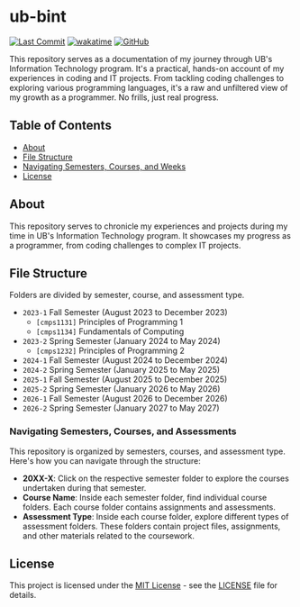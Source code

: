 # ub-bint

[![Last Commit](https://img.shields.io/github/last-commit/jennxsierra/ub-bint?style=plastic&color=blue)](https://github.com/jennxsierra/ub-bint)
[![wakatime](https://wakatime.com/badge/github/jennxsierra/ub-bint.svg?style=plastic&color=blue)](https://wakatime.com/badge/github/jennxsierra/ub-bint)
[![GitHub](https://img.shields.io/github/license/jennxsierra/ub-bint?style=plastic&color=blue)](https://github.com/jennxsierra/ub-bint/blob/main/LICENSE)

This repository serves as a documentation of my journey through UB's Information Technology program. It's a practical, hands-on account of my experiences in coding and IT projects. From tackling coding challenges to exploring various programming languages, it's a raw and unfiltered view of my growth as a programmer. No frills, just real progress.

## Table of Contents

- [About](#about)
- [File Structure](#file-structure)
- [Navigating Semesters, Courses, and Weeks](#navigating-semesters-courses-and-weeks)
- [License](#license)

## About

This repository serves to chronicle my experiences and projects during my time in UB's Information Technology program. It showcases my progress as a programmer, from coding challenges to complex IT projects.

## File Structure

Folders are divided by semester, course, and assessment type.

- `2023-1` Fall Semester (August 2023 to December 2023)
    - `[cmps1131]` Principles of Programming 1
    - `[cmps1134]` Fundamentals of Computing
- `2023-2` Spring Semester (January 2024 to May 2024)
    - `[cmps1232]` Principles of Programming 2
- `2024-1` Fall Semester (August 2024 to December 2024)
- `2024-2` Spring Semester (January 2025 to May 2025)
- `2025-1` Fall Semester (August 2025 to December 2025)
- `2025-2` Spring Semester (January 2026 to May 2026)
- `2026-1` Fall Semester (August 2026 to December 2026)
- `2026-2` Spring Semester (January 2027 to May 2027)

### Navigating Semesters, Courses, and Assessments

This repository is organized by semesters, courses, and assessment type. Here's how you can navigate through the structure:

- **20XX-X**: Click on the respective semester folder to explore the courses undertaken during that semester.
- **Course Name**: Inside each semester folder, find individual course folders. Each course folder contains assignments and assessments.
- **Assessment Type**: Inside each course folder, explore different types of assessment folders. These folders contain project files, assignments, and other materials related to the coursework.

## License

This project is licensed under the [MIT License](LICENSE) - see the [LICENSE](LICENSE) file for details.
